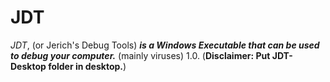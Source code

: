 # JDT
*JDT*, (or Jerich's Debug Tools) ***is a Windows Executable that can be used to debug your computer.*** (mainly viruses) 1.0. (**Disclaimer: Put JDT-Desktop folder in desktop.**)
